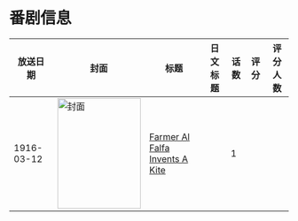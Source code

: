 # 番剧信息

|放送日期|封面|标题|日文标题|话数|评分|评分人数|
|---|---|---|---|---|---|---|
|1916-03-12|<img src="//lain.bgm.tv/pic/cover/c/4b/6e/258848_e9B2I.jpg" alt="封面" style="width:150px;height:200px;object-fit:cover;">|[Farmer Al Falfa Invents A Kite](https://bangumi.tv/subject/258848)||1|||
